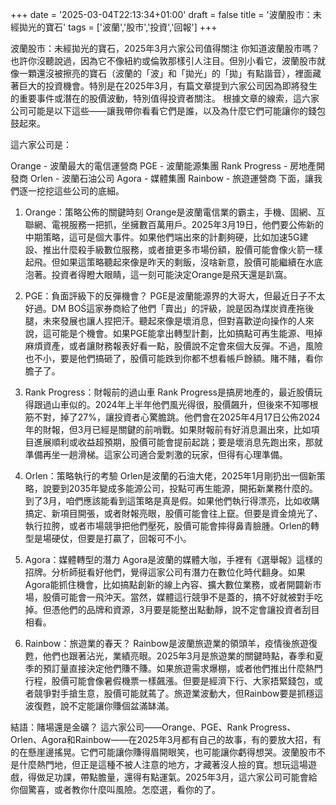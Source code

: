 +++
date = '2025-03-04T22:13:34+01:00'
draft = false
title = '波蘭股市：未經拋光的寶石'
tags = ['波蘭','股市','投資','回報']
+++

波蘭股市：未經拋光的寶石，2025年3月六家公司值得關注
你知道波蘭股市嗎？也許你沒聽說過，因為它不像紐約或倫敦那樣引人注目。但別小看它，波蘭股市就像一顆還沒被擦亮的寶石（波蘭的「波」和「拋光」的「拋」有點諧音），裡面藏著巨大的投資機會。特別是在2025年3月，有篇文章提到六家公司因為即將發生的重要事件或潛在的股價波動，特別值得投資者關注。
根據文章的線索，這六家公司可能是以下這些——讓我帶你看看它們是誰，以及為什麼它們可能讓你的錢包鼓起來。

這六家公司是：

Orange - 波蘭最大的電信運營商
PGE - 波蘭能源集團
Rank Progress - 房地產開發商
Orlen - 波蘭石油公司
Agora - 媒體集團
Rainbow - 旅遊運營商
下面，讓我們逐一挖挖這些公司的底細。

1. Orange：策略公佈的關鍵時刻
Orange是波蘭電信業的霸主，手機、固網、互聯網、電視服務一把抓，坐擁數百萬用戶。2025年3月19日，他們要公佈新的中期策略，這可是個大事件。如果他們端出來的計劃夠硬，比如加速5G建設、推出什麼殺手級數位服務，或者搶更多市場份額，股價可能會像火箭一樣起飛。但如果這策略聽起來像是昨天的剩飯，沒啥新意，股價可能繼續在水底泡著。投資者得瞪大眼睛，這一刻可能決定Orange是飛天還是趴窩。

2. PGE：負面評級下的反彈機會？
PGE是波蘭能源界的大哥大，但最近日子不太好過。DM BOŚ這家券商給了他們「賣出」的評級，說是因為煤炭資產拖後腿，未來發展也讓人捏把汗。聽起來像是壞消息，但對喜歡逆向操作的人來說，這可能是个機會。如果PGE能拿出轉型計劃，比如搞點可再生能源、甩掉麻煩資產，或者讓財務報表好看一點，股價說不定會來個大反彈。不過，風險也不小，要是他們搞砸了，股價可能跌到你都不想看帳戶餘額。賭不賭，看你膽子了。

3. Rank Progress：財報前的過山車
Rank Progress是搞房地產的，最近股價玩得跟過山車似的。2024年上半年他們風光得很，股價飆升，但後來不知哪根筋不對，掉了27%，讓投資者心驚膽跳。他們會在2025年4月17日公佈2024年的財報，但3月已經是關鍵的前哨戰。如果財報前有好消息漏出來，比如項目進展順利或收益超預期，股價可能會提前起跳；要是壞消息先跑出來，那就準備再坐一趟滑梯。這家公司適合愛刺激的玩家，但得有心理準備。

4. Orlen：策略執行的考驗
Orlen是波蘭的石油大佬，2025年1月剛扔出一個新策略，說要到2035年變成多能源公司，投點可再生能源，開拓新業務什麼的。到了3月，咱們應該能看到這策略是真是假。如果他們執行得漂亮，比如收購搞定、新項目開張，或者財報亮眼，股價可能會往上竄。但要是資金燒光了、執行拉胯，或者市場競爭把他們壓死，股價可能會摔得鼻青臉腫。Orlen的轉型是場硬仗，但要是打贏了，回報可不小。

5. Agora：媒體轉型的潛力
Agora是波蘭的媒體大咖，手裡有《選舉報》這樣的招牌。分析師挺看好他們，覺得這家公司有潛力在數位化時代翻身。如果Agora能抓住機會，比如搞點創新的線上內容、擴大數位業務，或者開闢新市場，股價可能會一飛沖天。當然，媒體這行競爭不是蓋的，搞不好就被對手吃掉。但憑他們的品牌和資源，3月要是能整出點動靜，說不定會讓投資者刮目相看。

6. Rainbow：旅遊業的春天？
Rainbow是波蘭旅遊業的領頭羊，疫情後旅遊復甦，他們也跟著沾光，業績亮眼。2025年3月是旅遊業的關鍵時點，春季和夏季的預訂量直接決定他們賺不賺。如果旅遊需求爆棚，或者他們推出什麼熱門行程，股價可能會像暑假機票一樣飆漲。但要是經濟下行、大家捂緊錢包，或者競爭對手搶生意，股價可能就蔫了。旅遊業波動大，但Rainbow要是抓穩這波復甦，說不定能讓你賺個盆滿缽滿。

結語：賭場還是金礦？
這六家公司——Orange、PGE、Rank Progress、Orlen、Agora和Rainbow——在2025年3月都有自己的故事，有的要放大招，有的在懸崖邊搖晃。它們可能讓你賺得眉開眼笑，也可能讓你虧得想哭。波蘭股市不是什麼熱門地，但正是這種不被人注意的地方，才藏著沒人撿的寶。想玩這場遊戲，得做足功課，帶點膽量，還得有點運氣。2025年3月，這六家公司可能會給你個驚喜，或者教你什麼叫風險。怎麼選，看你的了。